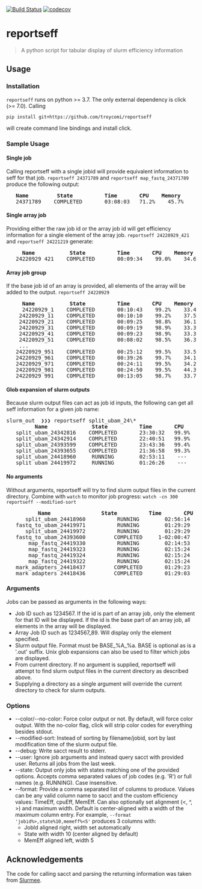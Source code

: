 [![Build Status](https://travis-ci.com/troycomi/reportseff.svg?branch=master)](https://travis-ci.com/troycomi/reportseff)
[![codecov](https://codecov.io/gh/troycomi/reportseff/branch/master/graph/badge.svg)](https://codecov.io/gh/troycomi/reportseff)

# reportseff

> A python script for tabular display of slurm efficiency information

## Usage
### Installation
`reportseff` runs on python >= 3.7.
The only external dependency is click (>= 7.0).
Calling
```
pip install git+https://github.com/troycomi/reportseff
```
will create command line bindings and install click.

### Sample Usage
#### Single job
Calling reportseff with a single jobid will provide equivalent information to
seff for that job.  `reportseff 24371789` and `reportseff map_fastq_24371789`
produce the following output:
<pre>
<b>   Name         State          Time       CPU    Memory  </b>
   24371789    COMPLETED       03:08:03   71.2%    45.7%  
</pre>

#### Single array job
Providing either the raw job id or the array job id will get efficiency 
information for a single element of the array job.  `reportseff 24220929_421` 
and `reportseff 24221219` generate:
<pre>
<b>     Name           State          Time       CPU    Memory  </b>
   24220929_421    COMPLETED       00:09:34    99.0%    34.6%  
</pre>

#### Array job group
If the base job id of an array is provided, all elements of the array will
be added to the output. `reportseff 24220929`
<pre>
<b>     Name           State          Time       CPU    Memory  </b>
     24220929_1    COMPLETED       00:10:43    99.2%    33.4%  
    24220929_11    COMPLETED       00:10:10    99.2%    37.5%  
    24220929_21    COMPLETED       00:09:25    98.8%    36.1%  
    24220929_31    COMPLETED       00:09:19    98.9%    33.3%  
    24220929_41    COMPLETED       00:09:23    98.9%    33.3%  
    24220929_51    COMPLETED       00:08:02    98.5%    36.3%  
	...
   24220929_951    COMPLETED       00:25:12    99.5%    33.5%  
   24220929_961    COMPLETED       00:39:26    99.7%    34.1%  
   24220929_971    COMPLETED       00:24:11    99.5%    34.2%  
   24220929_981    COMPLETED       00:24:50    99.5%    44.3%  
   24220929_991    COMPLETED       00:13:05    98.7%    33.7%  
</pre>

#### Glob expansion of slurm outputs
Because slurm output files can act as job id inputs, the following can
get all seff information for a given job name:

<pre>slurm_out  ❯❯❯ reportseff split_ubam_24\*
<b>         Name              State          Time       CPU    Memory  </b>
   split_ubam_24342816    COMPLETED       23:30:32   99.9%    4.5%   
   split_ubam_24342914    COMPLETED       22:40:51   99.9%    4.6%   
   split_ubam_24393599    COMPLETED       23:43:36   99.4%    4.4%   
   split_ubam_24393655    COMPLETED       21:36:58   99.3%    4.5%   
   split_ubam_24418960     RUNNING        02:53:11    ---      ---   
   split_ubam_24419972     RUNNING        01:26:26    ---      ---   
</pre>

#### No arguments
Without arguments, reportseff will try to find slurm output files in the
current directory.  Combine with `watch` to monitor job progress:
`watch -cn 300 reportseff --modified-sort`
<pre><b>          Name                State          Time       CPU    Memory  </b>
      split_ubam_24418960          RUNNING        02:56:14    ---      ---
   fastq_to_ubam_24419971          RUNNING        01:29:29    ---      ---
      split_ubam_24419972          RUNNING        01:29:29    ---      ---
   fastq_to_ubam_24393600         COMPLETED     1-02:00:47   58.3%    41.1%
       map_fastq_24419330          RUNNING        02:14:53    ---      ---
       map_fastq_24419323          RUNNING        02:15:24    ---      ---
       map_fastq_24419324          RUNNING        02:15:24    ---      ---
       map_fastq_24419322          RUNNING        02:15:24    ---      ---
   mark_adapters_24418437         COMPLETED       01:29:23   99.8%    48.2%
   mark_adapters_24418436         COMPLETED       01:29:03   99.9%    47.4%
</pre>

### Arguments
Jobs can be passed as arguments in the following ways:
- Job ID such as 1234567.  If the id is part of an array job, only the element
for that ID will be displayed.  If the id is the base part of an array job,
all elements in the array will be displayed.
- Array Job ID such as 1234567\_89.  Will display only the element specified.
- Slurm output file.  Format must be BASE\_%A\_%a.  BASE is optional as is a
'.out' suffix.  Unix glob expansions can also be used to filter which jobs
are displayed.
- From current directory.  If no argument is supplied, reportseff will attempt
to find slurm output files in the current directory as described above.
- Supplying a directory as a single argument will override the current
directory to check for slurm outputs.

### Options
- --color/--no-color: Force color output or not.  By default, will force color
  output.  With the no-color flag, click will strip color codes for everything
  besides stdout.
- --modified-sort: Instead of sorting by filename/jobid, sort by last 
  modification time of the slurm output file.
- --debug: Write sacct result to stderr.
- --user: Ignore job arguments and instead query sacct with provided user.
  Returns all jobs from the last week.
- --state: Output only jobs with states matching one of the provided options.
  Accepts comma separated values of job codes (e.g. 'R') or full names
  (e.g. RUNNING).  Case insensitive.
- --format: Provide a comma separated list of columns to produce.  Values can
  be any valid column name to sacct and the custom efficiency values: TimeEff,
  cpuEff, MemEff.  Can also optionally set alignment (<, ^, >) and maximum width.
  Default is center-aligned with a width of the maximum column entry.  For
  example, `--format 'jobid%>,state%10,memeff%<5'` produces 3 columns with:
  - JobId aligned right, width set automatically
  - State with width 10 (center aligned by default)
  - MemEff aligned left, width 5

## Acknowledgements
The code for calling sacct and parsing the returning information was taken
from [Slurmee](https://github.com/PrincetonUniversity/slurmee).
